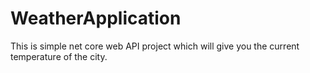 # WeatherApplication
This is simple net core web API project which will give you the current temperature of the city. 
